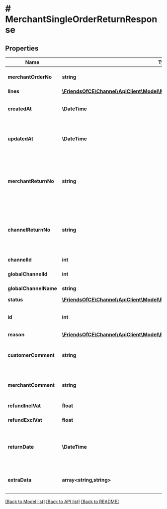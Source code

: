 # # MerchantSingleOrderReturnResponse

## Properties

Name | Type | Description | Notes
------------ | ------------- | ------------- | -------------
**merchantOrderNo** | **string** | The unique order reference used by the Merchant. | [optional]
**lines** | [**\FriendsOfCE\Channel\ApiClient\Model\MerchantSingleOrderReturnLineResponse[]**](MerchantSingleOrderReturnLineResponse.md) |  | [optional]
**createdAt** | **\DateTime** | The date at which the return was created in ChannelEngine. | [optional]
**updatedAt** | **\DateTime** | The date at which the return was last modified in ChannelEngine. | [optional]
**merchantReturnNo** | **string** | The unique return reference used by the Merchant, will be empty in case of a channel or unacknowledged return. | [optional]
**channelReturnNo** | **string** | The unique return reference used by the Channel, will be empty in case of a merchant return. | [optional]
**channelId** | **int** | The id of the channel. | [optional]
**globalChannelId** | **int** | The id of the Global Channel. | [optional]
**globalChannelName** | **string** | The name of the Global Channel. | [optional]
**status** | [**\FriendsOfCE\Channel\ApiClient\Model\ReturnStatus**](ReturnStatus.md) |  | [optional]
**id** | **int** | The unique return reference used by ChannelEngine. | [optional]
**reason** | [**\FriendsOfCE\Channel\ApiClient\Model\ReturnReason**](ReturnReason.md) |  | [optional]
**customerComment** | **string** | Optional. Comment of customer on the (reason of) the return. | [optional]
**merchantComment** | **string** | Optional. Comment of merchant on the return. | [optional]
**refundInclVat** | **float** | Refund amount incl. VAT. | [optional]
**refundExclVat** | **float** | Refund amount excl. VAT. | [optional]
**returnDate** | **\DateTime** | The date at which the return was originally created in the source system (if available). | [optional]
**extraData** | **array<string,string>** | Extra data on the return. Each item must have an unqiue key | [optional]

[[Back to Model list]](../../README.md#models) [[Back to API list]](../../README.md#endpoints) [[Back to README]](../../README.md)
